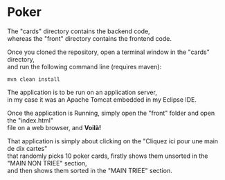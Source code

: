 # Poker
The "cards" directory contains the backend code,</br>
whereas the "front" directory contains the frontend code.</br>

Once you cloned the repository, open a terminal window in the "cards" directory,</br>
and run the following command line (requires maven):</br>

`mvn clean install`

The application is to be run on an application server,</br>
in my case it was an Apache Tomcat embedded in my Eclipse IDE.</br>

Once the application is Running, simply open the "front" folder and open the "index.html"</br>
file on a web browser, and **Voilà!**</br>

That application is simply about clicking on the "Cliquez ici pour une main de dix cartes"</br>
that randomly picks 10 poker cards, firstly shows them unsorted in the "MAIN NON TRIEE" section,</br>
and then shows them sorted in the "MAIN TRIEE" section.
